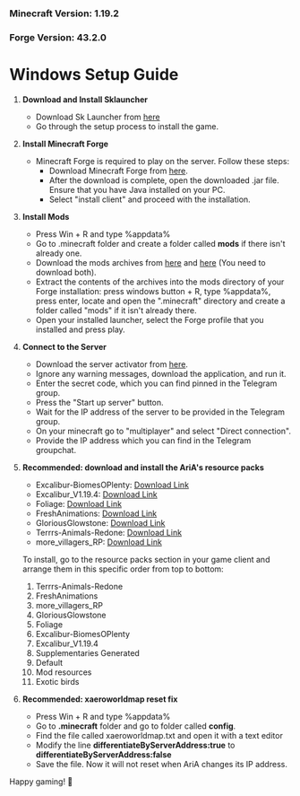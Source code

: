 ### Minecraft Version: 1.19.2
### Forge Version: 43.2.0

# Windows Setup Guide

1. **Download and Install Sklauncher**
   - Download Sk Launcher from [here](https://skmedix.pl/)
   - Go through the setup process to install the game.

2. **Install Minecraft Forge**
   - Minecraft Forge is required to play on the server. Follow these steps:
     - Download Minecraft Forge from [here](https://github.com/eugenio-guarino/aria-minecraft-server-files/raw/main/forge-1.19.2-43.2.0-installer.jar).
     - After the download is complete, open the downloaded .jar file. Ensure that you have Java installed on your PC.
     - Select "install client" and proceed with the installation.

3. **Install Mods**
   - Press Win + R and type %appdata%
   - Go to .minecraft folder and create a folder called **mods** if there isn't already one.
   - Download the mods archives from [here](https://github.com/eugenio-guarino/aria-minecraft-server-files/raw/main/mods-1.zip) and [here](https://github.com/eugenio-guarino/aria-minecraft-server-files/raw/main/mods-2.zip) (You need to download both). 
   - Extract the contents of the archives into the mods directory of your Forge installation: press windows button + R, type %appdata%, press enter, locate and open the ".minecraft" directory and create a folder called "mods" if it isn't already there.
   - Open your installed launcher, select the Forge profile that you installed and press play.

4. **Connect to the Server**
   - Download the server activator from [here](https://github.com/eugenio-guarino/aria-minecraft-server-files/raw/main/aria-launcher.exe).
   - Ignore any warning messages, download the application, and run it.
   - Enter the secret code, which you can find pinned in the Telegram group.
   - Press the "Start up server" button.
   - Wait for the IP address of the server to be provided in the Telegram group.
   - On your minecraft go to "multiplayer" and select "Direct connection". 
   - Provide the IP address which you can find in the Telegram groupchat.

5. **Recommended: download and install the AriA's resource packs**
   - Excalibur-BiomesOPlenty: [Download Link](https://github.com/eugenio-guarino/aria-minecraft-server-files/raw/main/Excalibur-BiomesOPlenty%2B1.14_BETA.zip)
   - Excalibur_V1.19.4: [Download Link](https://github.com/eugenio-guarino/aria-minecraft-server-files/raw/main/Excalibur_V1.19.4.zip)
   - Foliage: [Download Link](https://github.com/eugenio-guarino/aria-minecraft-server-files/raw/main/Foliage%2B-Resource-Pack-16x-1.19.zip)
   - FreshAnimations: [Download Link](https://github.com/eugenio-guarino/aria-minecraft-server-files/raw/main/FreshAnimations_v1.7.zip)
   - GloriousGlowstone: [Download Link](https://github.com/eugenio-guarino/aria-minecraft-server-files/raw/main/GloriousGlowstone-Resource-Pack-16x-1.19.zip)
   - Terrrs-Animals-Redone: [Download Link](https://github.com/eugenio-guarino/aria-minecraft-server-files/raw/main/Terrrs-Animals-Redone-Resource-Pack-1.19.2.zip)
   - more_villagers_RP: [Download Link](https://github.com/eugenio-guarino/aria-minecraft-server-files/raw/main/more_villagers_RP.zip)

   To install, go to the resource packs section in your game client and arrange them in this specific order from top to bottom:

   1. Terrrs-Animals-Redone
   2. FreshAnimations
   3. more_villagers_RP
   4. GloriousGlowstone
   5. Foliage
   6. Excalibur-BiomesOPlenty
   7. Excalibur_V1.19.4
   8. Supplementaries Generated
   9. Default
   10. Mod resources
   11. Exotic birds

6. **Recommended: xaeroworldmap reset fix**
   - Press Win + R and type %appdata%
   - Go to **.minecraft** folder and go to folder called **config**.
   - Find the file called xaeroworldmap.txt and open it with a text editor
   - Modify the line **differentiateByServerAddress:true** to **differentiateByServerAddress:false**
   - Save the file. Now it will not reset when AriA changes its IP address.


Happy gaming! 🚀
